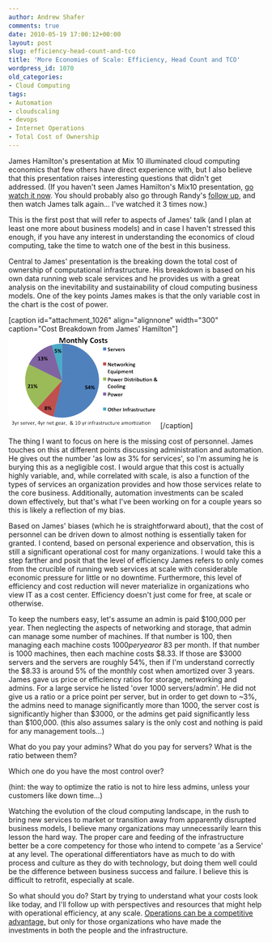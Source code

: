 ```yaml
---
author: Andrew Shafer
comments: true
date: 2010-05-19 17:00:12+00:00
layout: post
slug: efficiency-head-count-and-tco
title: 'More Economies of Scale: Efficiency, Head Count and TCO'
wordpress_id: 1070
old_categories:
- Cloud Computing
tags:
- Automation
- cloudscaling
- devops
- Internet Operations
- Total Cost of Ownership
---
```


James Hamilton's presentation at Mix 10 illuminated cloud computing economics that few others have direct experience with, but I also believe that this presentation raises interesting questions that didn't get addressed. (If you haven't seen James Hamilton's Mix10 presentation, [go watch it now](http://live.visitmix.com/MIX10/Sessions/EX01). You should probably also go through Randy's [follow up](http://cloudscaling.com/blog/cloud-computing/understanding-cloud-datacenter-economies-of-scale), and then watch James talk again... I've watched it 3 times now.)

This is the first post that will refer to aspects of James' talk (and I plan at least one more about business models) and in case I haven't stressed this enough, if you have any interest in understanding the economics of cloud computing, take the time to watch one of the best in this business.

Central to James' presentation is the breaking down the total cost of ownership of computational infrastructure. His breakdown is based on his own data running web scale services and he provides us with a great analysis on the inevitability and sustainability of cloud computing business models. One of the key points James makes is that the only variable cost in the chart is the cost of power.

[caption id="attachment_1026" align="alignnone" width="300" caption="Cost Breakdown from James' Hamilton"]![Cost Breakdown from James' Hamilton](/assets/media/2010/05/james-hamilton-pie-chart-300x188.png)[/caption]

The thing I want to focus on here is the missing cost of personnel. James touches on this at different points discussing administration and automation. He gives out the number 'as low as 3% for services', so I'm assuming he is burying this as a negligible cost. I would argue that this cost is actually highly variable, and, while correlated with scale, is also a function of the types of services an organization provides and how those services relate to the core business. Additionally, automation investments can be scaled down effectively, but that's what I've been working on for a couple years so this is likely a reflection of my bias.

Based on James' biases (which he is straightforward about), that the cost of personnel can be driven down to almost nothing is essentially taken for granted. I contend, based on personal experience and observation, this is still a significant operational cost for many organizations. I would take this a step farther and posit that the level of efficiency James refers to only comes from the crucible of running web services at scale with considerable economic pressure for little or no downtime. Furthermore, this level of efficiency and cost reduction will never materialize in organizations who view IT as a cost center. Efficiency doesn't just come for free, at scale or otherwise.

To keep the numbers easy, let's assume an admin is paid $100,000 per year. Then neglecting the aspects of networking and storage, that admin can manage some number of machines. If that number is 100, then managing each machine costs $1000 per year or ~$83 per month. If that number is 1000 machines, then each machine costs $8.33. If those are $3000 servers and the servers are roughly 54%, then if I'm understand correctly the $8.33 is around 5% of the monthly cost when amortized over 3 years. James gave us price or efficiency ratios for storage, networking and admins. For a large service he listed 'over 1000 servers/admin'. He did not give us a ratio or a price point per server, but in order to get down to ~3%, the admins need to manage significantly more than 1000, the server cost is significantly higher than $3000, or the admins get paid significantly less than $100,000. (this also assumes salary is the only cost and nothing is paid for any management tools...)

What do you pay your admins? What do you pay for servers? What is the ratio between them?

Which one do you have the most control over?

(hint: the way to optimize the ratio is not to hire less admins, unless your customers like down time...)

Watching the evolution of the cloud computing landscape, in the rush to bring new services to market or transition away from apparently disrupted business models, I believe many organizations may unnecessarily learn this lesson the hard way. The proper care and feeding of the infrastructure better be a core competency for those who intend to compete 'as a Service' at any level. The operational differentiators have as much to do with process and culture as they do with technology, but doing them well could be the difference between business success and failure. I believe this is difficult to retrofit, especially at scale.

So what should you do? Start by trying to understand what your costs look like today, and I'll follow up with perspectives and resources that might help with operational efficiency, at any scale. [Operations can be a competitive advantage,](http://radar.oreilly.com/2007/10/operations-is-a-competitive-ad.html) but only for those organizations who have made the investments in both the people and the infrastructure.
